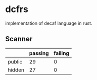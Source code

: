 # dcfrs

implementation of decaf language in rust.

## Scanner

|        | passing | failing |
|--------|---------|---------|
| public | 29      | 0       |
| hidden | 27      | 0       |
